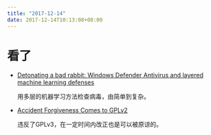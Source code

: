 ```yaml
---
title: "2017-12-14"
date: 2017-12-14T10:13:08+08:00
---
```


# 看了

+ [Detonating a bad rabbit: Windows Defender Antivirus and layered machine learning defenses](https://blogs.technet.microsoft.com/mmpc/2017/12/11/detonating-a-bad-rabbit-windows-defender-antivirus-and-layered-machine-learning-defenses/)

    用多层的机器学习方法检查病毒，由简单到复杂。

+ [Accident Forgiveness Comes to GPLv2](https://hackaday.com/2017/12/13/accident-forgiveness-comes-to-gplv2/)

    违反了GPLv3，在一定时间内改正也是可以被原谅的。


